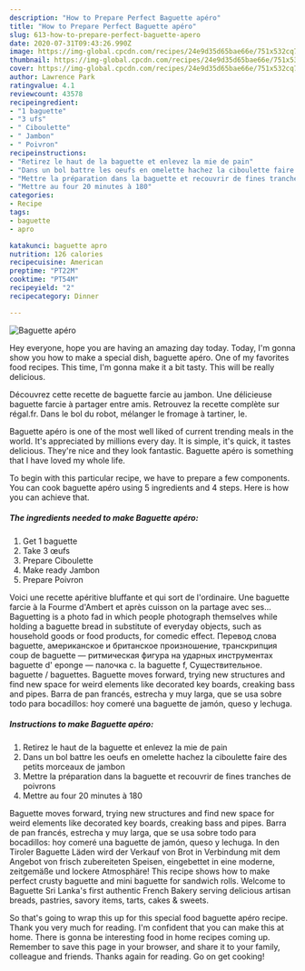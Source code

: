 ```yaml
---
description: "How to Prepare Perfect Baguette apéro"
title: "How to Prepare Perfect Baguette apéro"
slug: 613-how-to-prepare-perfect-baguette-apero
date: 2020-07-31T09:43:26.990Z
image: https://img-global.cpcdn.com/recipes/24e9d35d65bae66e/751x532cq70/baguette-apero-photo-principale-de-la-recette.jpg
thumbnail: https://img-global.cpcdn.com/recipes/24e9d35d65bae66e/751x532cq70/baguette-apero-photo-principale-de-la-recette.jpg
cover: https://img-global.cpcdn.com/recipes/24e9d35d65bae66e/751x532cq70/baguette-apero-photo-principale-de-la-recette.jpg
author: Lawrence Park
ratingvalue: 4.1
reviewcount: 43578
recipeingredient:
- "1 baguette"
- "3 ufs"
- " Ciboulette"
- " Jambon"
- " Poivron"
recipeinstructions:
- "Retirez le haut de la baguette et enlevez la mie de pain"
- "Dans un bol battre les oeufs en omelette hachez la ciboulette faire des petits morceaux de jambon"
- "Mettre la préparation dans la baguette et recouvrir de fines tranches de poivrons"
- "Mettre au four 20 minutes à 180"
categories:
- Recipe
tags:
- baguette
- apro

katakunci: baguette apro 
nutrition: 126 calories
recipecuisine: American
preptime: "PT22M"
cooktime: "PT54M"
recipeyield: "2"
recipecategory: Dinner

---
```



![Baguette apéro](https://img-global.cpcdn.com/recipes/24e9d35d65bae66e/751x532cq70/baguette-apero-photo-principale-de-la-recette.jpg)

Hey everyone, hope you are having an amazing day today. Today, I'm gonna show you how to make a special dish, baguette apéro. One of my favorites food recipes. This time, I'm gonna make it a bit tasty. This will be really delicious.

Découvrez cette recette de baguette farcie au jambon. Une délicieuse baguette farcie à partager entre amis. Retrouvez la recette complète sur régal.fr. Dans le bol du robot, mélanger le fromage à tartiner, le.

Baguette apéro is one of the most well liked of current trending meals in the world. It's appreciated by millions every day. It is simple, it's quick, it tastes delicious. They're nice and they look fantastic. Baguette apéro is something that I have loved my whole life.


To begin with this particular recipe, we have to prepare a few components. You can cook baguette apéro using 5 ingredients and 4 steps. Here is how you can achieve that.

<!--inarticleads1-->

##### The ingredients needed to make Baguette apéro:

1. Get 1 baguette
1. Take 3 œufs
1. Prepare  Ciboulette
1. Make ready  Jambon
1. Prepare  Poivron


Voici une recette apéritive bluffante et qui sort de l&#39;ordinaire. Une baguette farcie à la Fourme d&#39;Ambert et après cuisson on la partage avec ses… Baguetting is a photo fad in which people photograph themselves while holding a baguette bread in substitute of everyday objects, such as household goods or food products, for comedic effect. Перевод слова baguette, американское и британское произношение, транскрипция coup de baguette — ритмическая фигура на ударных инструментах baguette d&#39; eponge — палочка с. la baguette f, Существительное. baguette / baguettes. Baguette moves forward, trying new structures and find new space for weird elements like decorated key boards, creaking bass and pipes. Barra de pan francés, estrecha y muy larga, que se usa sobre todo para bocadillos: hoy comeré una baguette de jamón, queso y lechuga. 

<!--inarticleads2-->

##### Instructions to make Baguette apéro:

1. Retirez le haut de la baguette et enlevez la mie de pain
1. Dans un bol battre les oeufs en omelette hachez la ciboulette faire des petits morceaux de jambon
1. Mettre la préparation dans la baguette et recouvrir de fines tranches de poivrons
1. Mettre au four 20 minutes à 180


Baguette moves forward, trying new structures and find new space for weird elements like decorated key boards, creaking bass and pipes. Barra de pan francés, estrecha y muy larga, que se usa sobre todo para bocadillos: hoy comeré una baguette de jamón, queso y lechuga. In den Tiroler Baguette Läden wird der Verkauf von Brot in Verbindung mit dem Angebot von frisch zubereiteten Speisen, eingebettet in eine moderne, zeitgemäße und lockere Atmosphäre! This recipe shows how to make perfect crusty baguette and mini baguette for sandwich rolls. Welcome to Baguette Sri Lanka&#39;s first authentic French Bakery serving delicious artisan breads, pastries, savory items, tarts, cakes &amp; sweets. 

So that's going to wrap this up for this special food baguette apéro recipe. Thank you very much for reading. I'm confident that you can make this at home. There is gonna be interesting food in home recipes coming up. Remember to save this page in your browser, and share it to your family, colleague and friends. Thanks again for reading. Go on get cooking!
